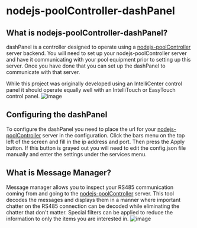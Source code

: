 ﻿# nodejs-poolController-dashPanel
## What is nodejs-poolController-dashPanel?
dashPanel is a controller designed to operate using a [nodejs-poolController](https://github.com/tagyoureit/nodejs-poolController) server backend.  You will need to set up your nodejs-poolController server and have it communicating with your pool equipment prior to setting up this server.  Once you have done that you can set up the dashPanel to communicate with that server.

While this project was originally developed using an IntelliCenter control panel it should operate equally well with an IntelliTouch or EasyTouch control panel.
![image](https://user-images.githubusercontent.com/47839015/83304160-38a86780-a1b3-11ea-8214-442db6c6bdc4.png)

## Configuring the dashPanel
To configure the dashPanel you need to place the url for your [nodejs-poolController](https://github.com/tagyoureit/nodejs-poolController) server in the configuration.  Click the bars menu on the top left of the screen and fill in the ip address and port.  Then press the Apply button.  If this button is grayed out you will need to edit the config.json file manually and enter the settings under the services menu.

## What is Message Manager?
Message manager allows you to inspect your RS485 communication coming from and going to the [nodejs-poolController](https://github.com/tagyoureit/nodejs-poolController) server.  This tool decodes the messages and displays them in a manner where important chatter on the RS485 connection can be decoded while eliminating the chatter that don't matter.  Special filters can be applied to reduce the information to only the items you are interested in.
![image](https://user-images.githubusercontent.com/47839015/83314254-7a92d700-a1ce-11ea-8891-545db084624e.png)


